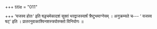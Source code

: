 +++
title = "011"

+++
‘यजस्व होतः' इति षड़ृचमेकादशं सूक्तं भरद्वाजस्यार्षं त्रैष्टुभमाग्नेयम् । अनुक्रम्यते च---  ‘ यजस्व षट्' इति । प्रातरनुवाकाश्विनशस्त्रयोरुक्तो विनियोगः ॥